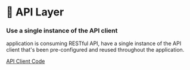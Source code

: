 # 📡 API Layer

### Use a single instance of the API client

application is consuming RESTful API, have a single instance of the API client that's been pre-configured and reused throughout the application.

[API Client Code](../src/api/AxiosPrivate.js)

